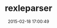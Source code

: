 ---
layout: post
title:  "rexleparser"
repo:   "jrobertson/rexleparser"
date:   2015-02-18 17:00:49
gemurl: https://github.com/jrobertson/rexleparser
---
